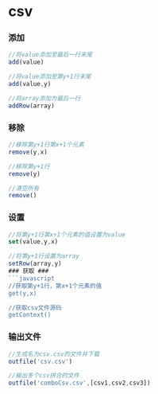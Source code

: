 # csv

### 添加 ###
```javascript
//将value添加至最后一行末尾
add(value)

//将value添加至第y+1行末尾
add(value,y)

//将array添加为最后一行
addRow(array)
```
### 移除 ###
```javascript
//移除第y+1行第x+1个元素
remove(y,x)

//移除第y+1行
remove(y)

//清空所有
remove()
```
### 设置 ###
```javascript
//将第y+1行第x+1个元素的值设置为value
set(value,y,x)

//将第y+1行设置为array
setRow(array,y)
### 获取 ###
```javascript
//获取第y+1行，第x+1个元素的值
get(y,x)

//获取csv文件源码
getContext()
```
### 输出文件 ###
```javascript
//生成名为csv.csv的文件并下载
outfile('csv.csv')

//输出多个csv拼合的文件
outfile('comboCsv.csv',[csv1,csv2,csv3])
```
